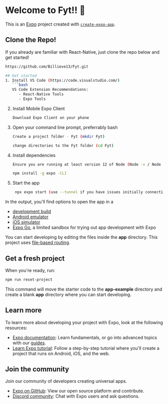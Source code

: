 # Welcome to Fyt!! 👋

This is an [Expo](https://expo.dev) project created with [`create-expo-app`](https://www.npmjs.com/package/create-expo-app).

## Clone the Repo!
If you already are familiar with React-Native, just clone the repo below and get started!

```sh 
https://github.com/Billieve13/Fyt.git

## Get started
1. Install VS Code (https://code.visualstudio.com/)
   ```bash
   VS Code Extension Recommendations:
      - React-Native Tools
      - Expo Tools
   ```

2. Install Mobile Expo Client
   ```bash
   Download Expo Client on your phone
   ```
    
3. Open your command line prompt, preferrably bash
   ```bash
   Create a project folder - Fyt (mkdir Fyt)
   ```
   
   ```bash
   change directories to the Fyt folder (cd Fyt)
   ```
   
4. Install dependencies
   ```bash
   Ensure you are running at least version 12 of Node (Node -v / Node -version)
   ```
      
   ```bash
   npm install -g expo -CLI
   ```

5. Start the app

   ```bash
    npx expo start (use --tunnel if you have issues initially connecting the app to Expo Client on your phone)
   ```

In the output, you'll find options to open the app in a

- [development build](https://docs.expo.dev/develop/development-builds/introduction/)
- [Android emulator](https://docs.expo.dev/workflow/android-studio-emulator/)
- [iOS simulator](https://docs.expo.dev/workflow/ios-simulator/)
- [Expo Go](https://expo.dev/go), a limited sandbox for trying out app development with Expo

You can start developing by editing the files inside the **app** directory. This project uses [file-based routing](https://docs.expo.dev/router/introduction).

## Get a fresh project

When you're ready, run:

```bash
npm run reset-project
```

This command will move the starter code to the **app-example** directory and create a blank **app** directory where you can start developing.

## Learn more

To learn more about developing your project with Expo, look at the following resources:

- [Expo documentation](https://docs.expo.dev/): Learn fundamentals, or go into advanced topics with our [guides](https://docs.expo.dev/guides).
- [Learn Expo tutorial](https://docs.expo.dev/tutorial/introduction/): Follow a step-by-step tutorial where you'll create a project that runs on Android, iOS, and the web.

## Join the community

Join our community of developers creating universal apps.

- [Expo on GitHub](https://github.com/expo/expo): View our open source platform and contribute.
- [Discord community](https://chat.expo.dev): Chat with Expo users and ask questions.
